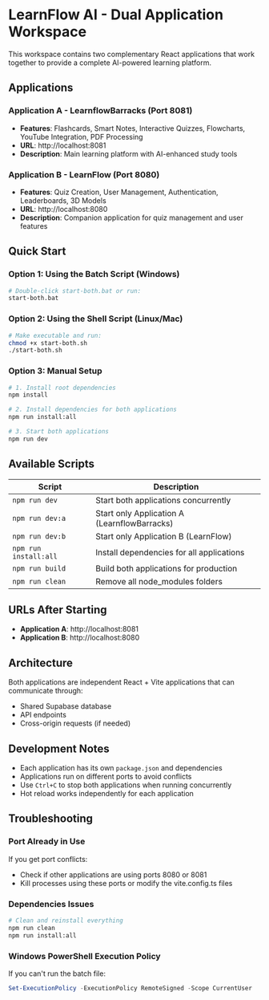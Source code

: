 # LearnFlow AI - Dual Application Workspace

This workspace contains two complementary React applications that work together to provide a complete AI-powered learning platform.

## Applications

### Application A - LearnflowBarracks (Port 8081)
- **Features**: Flashcards, Smart Notes, Interactive Quizzes, Flowcharts, YouTube Integration, PDF Processing
- **URL**: http://localhost:8081
- **Description**: Main learning platform with AI-enhanced study tools

### Application B - LearnFlow (Port 8080)  
- **Features**: Quiz Creation, User Management, Authentication, Leaderboards, 3D Models
- **URL**: http://localhost:8080
- **Description**: Companion application for quiz management and user features

## Quick Start

### Option 1: Using the Batch Script (Windows)
```bash
# Double-click start-both.bat or run:
start-both.bat
```

### Option 2: Using the Shell Script (Linux/Mac)
```bash
# Make executable and run:
chmod +x start-both.sh
./start-both.sh
```

### Option 3: Manual Setup
```bash
# 1. Install root dependencies
npm install

# 2. Install dependencies for both applications
npm run install:all

# 3. Start both applications
npm run dev
```

## Available Scripts

| Script | Description |
|--------|-------------|
| `npm run dev` | Start both applications concurrently |
| `npm run dev:a` | Start only Application A (LearnflowBarracks) |
| `npm run dev:b` | Start only Application B (LearnFlow) |
| `npm run install:all` | Install dependencies for all applications |
| `npm run build` | Build both applications for production |
| `npm run clean` | Remove all node_modules folders |

## URLs After Starting

- **Application A**: http://localhost:8081
- **Application B**: http://localhost:8080

## Architecture

Both applications are independent React + Vite applications that can communicate through:
- Shared Supabase database
- API endpoints
- Cross-origin requests (if needed)

## Development Notes

- Each application has its own `package.json` and dependencies
- Applications run on different ports to avoid conflicts
- Use `Ctrl+C` to stop both applications when running concurrently
- Hot reload works independently for each application

## Troubleshooting

### Port Already in Use
If you get port conflicts:
- Check if other applications are using ports 8080 or 8081
- Kill processes using these ports or modify the vite.config.ts files

### Dependencies Issues
```bash
# Clean and reinstall everything
npm run clean
npm run install:all
```

### Windows PowerShell Execution Policy
If you can't run the batch file:
```powershell
Set-ExecutionPolicy -ExecutionPolicy RemoteSigned -Scope CurrentUser
```


